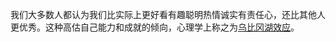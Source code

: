 我们大多数人都认为我们比实际上更好看有趣聪明热情诚实有责任心，还比其他人更优秀。这种高估自己能力和成就的倾向，心理学上称之为[乌比冈湖效应](https://www.psychologytoday.com/intl/blog/culture-conscious/201205/occupy-lake-wobegon)。